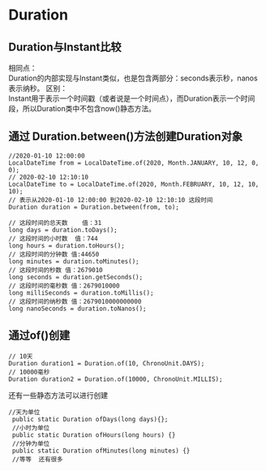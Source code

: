 
# Duration
## Duration与Instant比较
相同点：  
Duration的内部实现与Instant类似，也是包含两部分：seconds表示秒，nanos表示纳秒。
区别：  
Instant用于表示一个时间戳（或者说是一个时间点），而Duration表示一个时间段，所以Duration类中不包含now()静态方法。

## 通过 Duration.between()方法创建Duration对象
```
//2020-01-10 12:00:00
LocalDateTime from = LocalDateTime.of(2020, Month.JANUARY, 10, 12, 0, 0);   
// 2020-02-10 12:10:10
LocalDateTime to = LocalDateTime.of(2020, Month.FEBRUARY, 10, 12, 10, 10);    
// 表示从2020-01-10 12:00:00 到2020-02-10 12:10:10 这段时间
Duration duration = Duration.between(from, to);    

// 这段时间的总天数    值：31
long days = duration.toDays();
// 这段时间的小时数  值：744
long hours = duration.toHours(); 
// 这段时间的分钟数 值:44650
long minutes = duration.toMinutes(); 
// 这段时间的秒数 值：2679010
long seconds = duration.getSeconds(); 
// 这段时间的毫秒数 值：2679010000
long milliSeconds = duration.toMillis();   
// 这段时间的纳秒数 值：2679010000000000
long nanoSeconds = duration.toNanos(); 
```

## 通过of()创建
```
// 10天  
Duration duration1 = Duration.of(10, ChronoUnit.DAYS);   
// 10000毫秒
Duration duration2 = Duration.of(10000, ChronoUnit.MILLIS);  
```
还有一些静态方法可以进行创建
```
//天为单位
 public static Duration ofDays(long days){};
 //小时为单位
 public static Duration ofHours(long hours) {}
 //分钟为单位
 public static Duration ofMinutes(long minutes) {}
 //等等  还有很多 
```